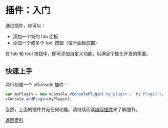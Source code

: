 插件：入门
==============================

通过插件，你可以：

- 添加一个新的 tab 面板
- 添加一个或多个 tool 按钮（位于面板底部）

在 tab 和 tool 按钮中，即可添加自定义功能，以满足个性化开发的需要。


## 快速上手

两行创建一个 vConsole 插件：

```javascript
var myPlugin = new vConsole.VConsolePlugin('my_plugin', 'My Plugin');
vConsole.addPlugin(myPlugin);
```

当然，上面的插件并无任何功能。请继续阅读[编写插件](./plugin_building_a_plugin_CN.md)来了解细节。


[返回索引](./a_doc_index_CN.md)